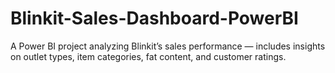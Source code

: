 # Blinkit-Sales-Dashboard-PowerBI
A Power BI project analyzing Blinkit’s sales performance — includes insights on outlet types, item categories, fat content, and customer ratings.
